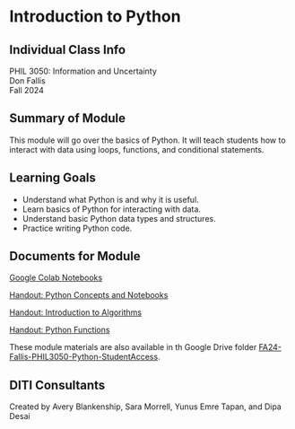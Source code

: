 # Introduction to Python

## Individual Class Info
PHIL 3050: Information and Uncertainty 
<br>
Don Fallis
<br>
Fall 2024
<br>

## Summary of Module
This module will go over the basics of Python. It will teach students how to interact with data using loops, functions, and conditional statements.

## Learning Goals
- Understand what Python is and why it is useful.
- Learn basics of Python for interacting with data.
- Understand basic Python data types and structures.
- Practice writing Python code.

## Documents for Module

[Google Colab Notebooks](https://github.com/NULabNortheastern/digitalassignmentshowcase/tree/0c3b66c39884071942da7ac761b0cf86ee7532c4/coding_quantitative/fa24-fallis-phil3050-python/Google_Colab_Notebooks)

[Handout: Python Concepts and Notebooks](https://github.com/NULabNortheastern/digitalassignmentshowcase/blob/0c3b66c39884071942da7ac761b0cf86ee7532c4/coding_quantitative/fa24-fallis-phil3050-python/FA24_Handout_Python%20Concepts%20and%20Notebooks.pdf)

[Handout: Introduction to Algorithms](https://github.com/NULabNortheastern/digitalassignmentshowcase/blob/0c3b66c39884071942da7ac761b0cf86ee7532c4/coding_quantitative/fa24-fallis-phil3050-python/FA24_Handout_Algorithms.pdf)

[Handout: Python Functions](https://github.com/NULabNortheastern/digitalassignmentshowcase/blob/0c3b66c39884071942da7ac761b0cf86ee7532c4/handouts/coding_quantitative/Handout_Python%20Functions.pdf)

These module materials are also available in th Google Drive folder [FA24-Fallis-PHIL3050-Python-StudentAccess](https://drive.google.com/drive/folders/1RHist7LkN4D0v11MiI1nT-k4te8YjZwu?usp=sharing).

## DITI Consultants
Created by Avery Blankenship, Sara Morrell, Yunus Emre Tapan, and Dipa Desai
